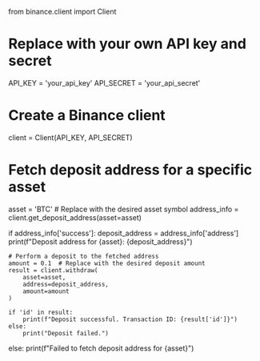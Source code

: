 from binance.client import Client

# Replace with your own API key and secret
API_KEY = 'your_api_key'
API_SECRET = 'your_api_secret'

# Create a Binance client
client = Client(API_KEY, API_SECRET)

# Fetch deposit address for a specific asset
asset = 'BTC'  # Replace with the desired asset symbol
address_info = client.get_deposit_address(asset=asset)

if address_info['success']:
    deposit_address = address_info['address']
    print(f"Deposit address for {asset}: {deposit_address}")

    # Perform a deposit to the fetched address
    amount = 0.1  # Replace with the desired deposit amount
    result = client.withdraw(
        asset=asset,
        address=deposit_address,
        amount=amount
    )

    if 'id' in result:
        print(f"Deposit successful. Transaction ID: {result['id']}")
    else:
        print("Deposit failed.")
else:
    print(f"Failed to fetch deposit address for {asset}")

